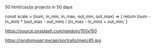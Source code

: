 50 html/css/js projects in 50 days

const scale = (num, in_min, in_max, out_min, out_max) => {
    return (num - in_min) * (out_max - out_min) / (in_max - in_min) + out_min;
}

<!-- random ing from unsplash -->
https://source.unsplash.com/random/150x150

<!-- random user img api -->
https://randomuser.me/api/portraits/men/45.jpg